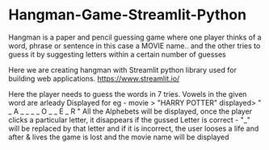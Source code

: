 # Hangman-Game-Streamlit-Python

Hangman is a paper and pencil guessing game where one player thinks of a word, phrase or sentence
in this case a MOVIE name.. and the other tries to guess it by suggesting letters within a certain number of guesses

Here we are creating hangman with Streamlit python library used for building web applications.
https://www.streamlit.io/

Here the player needs to guess the words in 7 tries.
Vowels in the given word are arleady Displayed
for eg - movie > "HARRY POTTER"
    displayed> " _ A _ _ _    _ O _ _ E _ R "
All the Alphebets will be displayed, once the player clicks a particular letter, it disappears
if the gussed Letter is correct - "_" will be replaced by that letter
and if it is incorrect, the user looses a life and after & lives the game is lost and the movie name will be displayed
